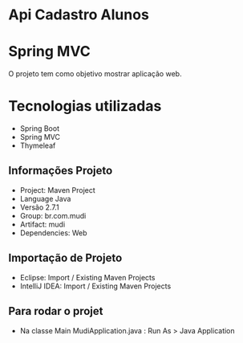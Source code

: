 # Api Cadastro Alunos

# Spring MVC

O projeto tem como objetivo mostrar aplicação web.

# Tecnologias utilizadas
* Spring Boot
* Spring MVC
* Thymeleaf

## Informações Projeto
* Project: Maven Project
* Language Java
* Versão 2.7.1
* Group: br.com.mudi
* Artifact: mudi
* Dependencies: Web

## Importação de Projeto 
* Eclipse: Import / Existing Maven Projects
* IntelliJ IDEA: Import / Existing Maven Projects

## Para rodar o projet
* Na classe Main MudiApplication.java :  Run As > Java Application



     
